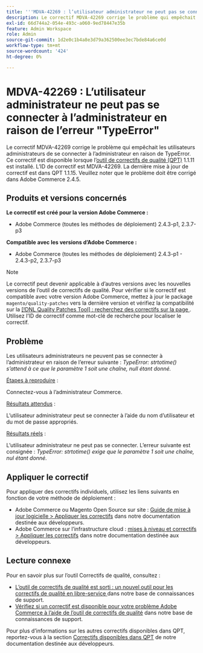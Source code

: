 ```yaml
---
title: '''MDVA-42269 : l’utilisateur administrateur ne peut pas se connecter à l’administrateur en raison de l’erreur "TypeError"'
description: Le correctif MDVA-42269 corrige le problème qui empêchait les utilisateurs administrateurs de se connecter à l’administrateur en raison de TypeError. Ce correctif est disponible lorsque l’[outil de correctifs de qualité (QPT)](/help/announcements/adobe-commerce-announcements/magento-quality-patches-released-new-tool-to-self-serve-quality-patches.md) 1.1.11 est installé.  L’ID de correctif est MDVA-42269.  La dernière mise à jour de correctif est dans QPT 1.1.15. Veuillez noter que le problème doit être corrigé dans Adobe Commerce 2.4.5.
exl-id: 66d744a2-054e-493c-a060-9ed78447e35b
feature: Admin Workspace
role: Admin
source-git-commit: 1d2e0c1b4a8e3d79a362500ee3ec7bde84a6ce0d
workflow-type: tm+mt
source-wordcount: '424'
ht-degree: 0%

---
```


# MDVA-42269 : L’utilisateur administrateur ne peut pas se connecter à l’administrateur en raison de l’erreur &quot;TypeError&quot;

Le correctif MDVA-42269 corrige le problème qui empêchait les utilisateurs administrateurs de se connecter à l’administrateur en raison de TypeError. Ce correctif est disponible lorsque l’[outil de correctifs de qualité (QPT)](/help/announcements/adobe-commerce-announcements/magento-quality-patches-released-new-tool-to-self-serve-quality-patches.md) 1.1.11 est installé.  L’ID de correctif est MDVA-42269.  La dernière mise à jour de correctif est dans QPT 1.1.15. Veuillez noter que le problème doit être corrigé dans Adobe Commerce 2.4.5.

## Produits et versions concernés

**Le correctif est créé pour la version Adobe Commerce :**

* Adobe Commerce (toutes les méthodes de déploiement) 2.4.3-p1, 2.3.7-p3

**Compatible avec les versions d’Adobe Commerce :**

* Adobe Commerce (toutes les méthodes de déploiement) 2.4.3-p1 - 2.4.3-p2, 2.3.7-p3

>[!NOTE]
>
>Le correctif peut devenir applicable à d’autres versions avec les nouvelles versions de l’outil de correctifs de qualité. Pour vérifier si le correctif est compatible avec votre version Adobe Commerce, mettez à jour le package `magento/quality-patches` vers la dernière version et vérifiez la compatibilité sur la [[!DNL Quality Patches Tool] : recherchez des correctifs sur la page ](https://devdocs.magento.com/quality-patches/tool.html#patch-grid). Utilisez l’ID de correctif comme mot-clé de recherche pour localiser le correctif.

## Problème

Les utilisateurs administrateurs ne peuvent pas se connecter à l’administrateur en raison de l’erreur suivante : *TypeError: strtotime() s’attend à ce que le paramètre 1 soit une chaîne, null étant donné.*

<u>Étapes à reproduire</u> :

Connectez-vous à l’administrateur Commerce.

<u>Résultats attendus</u> :

L’utilisateur administrateur peut se connecter à l’aide du nom d’utilisateur et du mot de passe appropriés.

<u>Résultats réels</u> :

L’utilisateur administrateur ne peut pas se connecter. L’erreur suivante est consignée : *TypeError: strtotime() exige que le paramètre 1 soit une chaîne, nul étant donné.*

## Appliquer le correctif

Pour appliquer des correctifs individuels, utilisez les liens suivants en fonction de votre méthode de déploiement :

* Adobe Commerce ou Magento Open Source sur site : [Guide de mise à jour logicielle > Appliquer les correctifs](https://devdocs.magento.com/guides/v2.4/comp-mgr/patching/mqp.html) dans notre documentation destinée aux développeurs.
* Adobe Commerce sur l’infrastructure cloud : [mises à niveau et correctifs > Appliquer les correctifs](https://devdocs.magento.com/cloud/project/project-patch.html) dans notre documentation destinée aux développeurs.

## Lecture connexe

Pour en savoir plus sur l’outil Correctifs de qualité, consultez :

* [ L’outil de correctifs de qualité est sorti : un nouvel outil pour les correctifs de qualité en libre-service ](/help/announcements/adobe-commerce-announcements/magento-quality-patches-released-new-tool-to-self-serve-quality-patches.md) dans notre base de connaissances de support.
* [Vérifiez si un correctif est disponible pour votre problème Adobe Commerce à l’aide de l’outil de correctifs de qualité](/help/support-tools/patches-available-in-qpt-tool/check-patch-for-magento-issue-with-magento-quality-patches.md) dans notre base de connaissances de support.

Pour plus d’informations sur les autres correctifs disponibles dans QPT, reportez-vous à la section [Correctifs disponibles dans QPT](https://devdocs.magento.com/quality-patches/tool.html#patch-grid) de notre documentation destinée aux développeurs.
